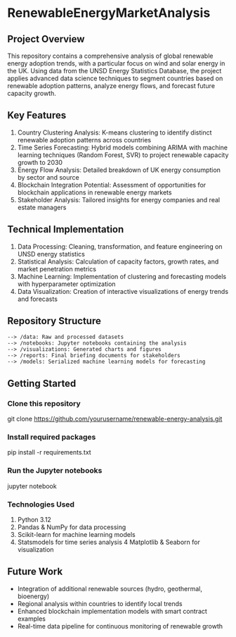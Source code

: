 # RenewableEnergyMarketAnalysis

## Project Overview
This repository contains a comprehensive analysis of global renewable energy adoption trends, with a particular focus on wind and solar energy in the UK. Using data from the UNSD Energy Statistics Database, the project applies advanced data science techniques to segment countries based on renewable adoption patterns, analyze energy flows, and forecast future capacity growth.

## Key Features
  1. Country Clustering Analysis: K-means clustering to identify distinct renewable adoption patterns across countries
  2. Time Series Forecasting: Hybrid models combining ARIMA with machine learning techniques (Random Forest, SVR) to project renewable capacity growth to 2030
  3. Energy Flow Analysis: Detailed breakdown of UK energy consumption by sector and source
  4. Blockchain Integration Potential: Assessment of opportunities for blockchain applications in renewable energy markets
  5. Stakeholder Analysis: Tailored insights for energy companies and real estate managers

## Technical Implementation
  1. Data Processing: Cleaning, transformation, and feature engineering on UNSD energy statistics
  2. Statistical Analysis: Calculation of capacity factors, growth rates, and market penetration metrics
  3. Machine Learning: Implementation of clustering and forecasting models with hyperparameter optimization
  4. Data Visualization: Creation of interactive visualizations of energy trends and forecasts

## Repository Structure
    --> /data: Raw and processed datasets
    --> /notebooks: Jupyter notebooks containing the analysis
    --> /visualizations: Generated charts and figures
    --> /reports: Final briefing documents for stakeholders
    --> /models: Serialized machine learning models for forecasting

## Getting Started

### Clone this repository
git clone https://github.com/yourusername/renewable-energy-analysis.git

### Install required packages
pip install -r requirements.txt

### Run the Jupyter notebooks
jupyter notebook

### Technologies Used
  1. Python 3.12
  2. Pandas & NumPy for data processing
  3. Scikit-learn for machine learning models
  4. Statsmodels for time series analysis
  4 Matplotlib & Seaborn for visualization

## Future Work
  * Integration of additional renewable sources (hydro, geothermal, bioenergy)
  * Regional analysis within countries to identify local trends
  * Enhanced blockchain implementation models with smart contract examples
  * Real-time data pipeline for continuous monitoring of renewable growth
